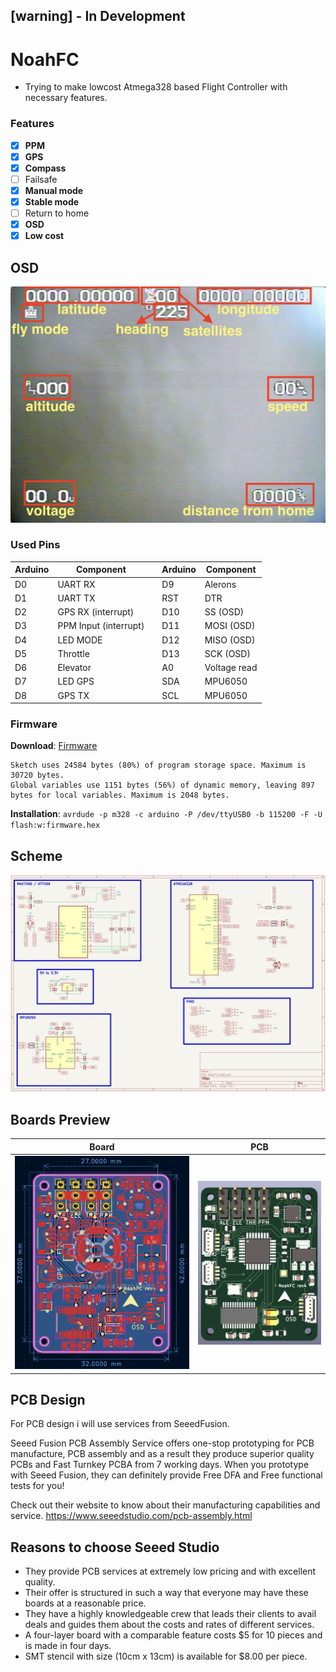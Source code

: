 ## [warning] - In Development

# NoahFC
- Trying to make lowcost Atmega328 based Flight Controller with necessary features.

### Features
- [X] **PPM**
- [X] **GPS**
- [X] **Compass**
- [ ] Failsafe
- [X] **Manual mode**
- [X] **Stable mode**
- [ ] Return to home
- [X] **OSD**
- [X] **Low cost**

## OSD
![OSD](images/osd.jpg)

### Used Pins
Arduino | Component| | Arduino | Component
---------|---------|---------|---------|---------
D0| UART RX||D9| Alerons
D1| UART TX||RST| DTR
D2| GPS RX (interrupt)||D10| SS (OSD)
D3| PPM Input (interrupt)||D11| MOSI (OSD)
D4| LED MODE||D12| MISO (OSD)
D5| Throttle||D13| SCK (OSD)
D6| Elevator||A0| Voltage read
D7| LED GPS||SDA| MPU6050
D8| GPS TX||SCL| MPU6050

### Firmware
**Download**: [Firmware](firmware.hex)
```
Sketch uses 24584 bytes (80%) of program storage space. Maximum is 30720 bytes.
Global variables use 1151 bytes (56%) of dynamic memory, leaving 897 bytes for local variables. Maximum is 2048 bytes.
```
**Installation**:
`avrdude -p m328 -c arduino -P /dev/ttyUSB0 -b 115200 -F -U flash:w:firmware.hex`

## Scheme
![Scheme](images/scheme.png)

## Boards Preview
Board|PCB
---------|---------
![Board](images/board.png)|![View 1](images/pcb.png)

## PCB Design

For PCB design i will use services from SeeedFusion. 

Seeed Fusion PCB Assembly Service offers one-stop prototyping for PCB manufacture, PCB assembly and as a result they produce superior quality PCBs and Fast Turnkey PCBA from 7 working days. When you prototype with Seeed Fusion, they can definitely provide Free DFA and Free functional tests for you! 

Check out their website to know about their manufacturing capabilities and service.
https://www.seeedstudio.com/pcb-assembly.html

## Reasons to choose Seeed Studio
- They provide PCB services at extremely low pricing and with excellent quality.
- Their offer is structured in such a way that everyone may have these boards at a reasonable price.
- They have a highly knowledgeable crew that leads their clients to avail deals and guides them about the costs and rates of different services.
- A four-layer board with a comparable feature costs $5 for 10 pieces and is made in four days.
- SMT stencil with size (10cm x 13cm) is available for $8.00 per piece.
